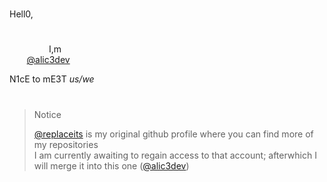 #

Hell0,

#

&nbsp;&nbsp;&nbsp;&nbsp;&nbsp;&nbsp;&nbsp;&nbsp;&nbsp;&nbsp;&nbsp;&nbsp;&nbsp;&nbsp;&nbsp;&nbsp;I,m  
&nbsp;&nbsp;&nbsp;&nbsp;&nbsp;&nbsp;&nbsp;[@alic3dev](https://github.com/alic3dev)

N1cE to mE3T _us/we_

#

> Notice
> 
> [@replaceits](https://github.com/replaceits) is my original github profile where you can find more of my repositories  
> I am currently awaiting to regain access to that account; afterwhich I will merge it into this one ([@alic3dev](https://github.com/alic3dev))
